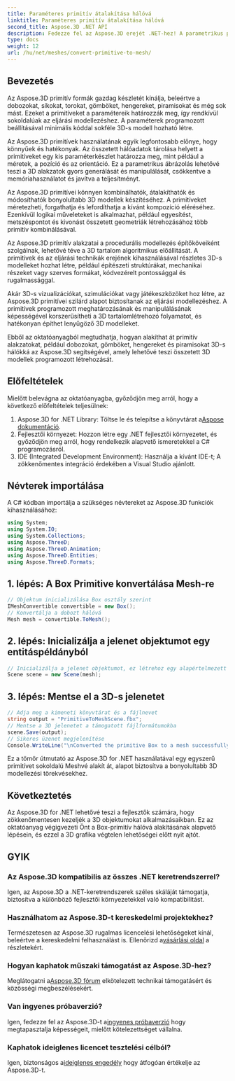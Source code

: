 ```yaml
---
title: Paraméteres primitív átalakítása hálóvá
linktitle: Paraméteres primitív átalakítása hálóvá
second_title: Aspose.3D .NET API
description: Fedezze fel az Aspose.3D erejét .NET-hez! A parametrikus primitíveket könnyedén alakíthatja át sokoldalú hálóvá. Emelje fel 3D grafikus játékát még ma.
type: docs
weight: 12
url: /hu/net/meshes/convert-primitive-to-mesh/
---
```

## Bevezetés

Az Aspose.3D primitív formák gazdag készletét kínálja, beleértve a dobozokat, síkokat, torokat, gömböket, hengereket, piramisokat és még sok mást. Ezeket a primitíveket a paramétereik határozzák meg, így rendkívül sokoldalúak az eljárási modellezéshez. A paraméterek programozott beállításával minimális kóddal sokféle 3D-s modell hozható létre.

Az Aspose.3D primitívek használatának egyik legfontosabb előnye, hogy könnyűek és hatékonyak. Az összetett hálóadatok tárolása helyett a primitíveket egy kis paraméterkészlet határozza meg, mint például a méretek, a pozíció és az orientáció. Ez a parametrikus ábrázolás lehetővé teszi a 3D alakzatok gyors generálását és manipulálását, csökkentve a memóriahasználatot és javítva a teljesítményt.

Az Aspose.3D primitívei könnyen kombinálhatók, átalakíthatók és módosíthatók bonyolultabb 3D modellek készítéséhez. A primitíveket méretezheti, forgathatja és lefordíthatja a kívánt kompozíció eléréséhez. Ezenkívül logikai műveleteket is alkalmazhat, például egyesítést, metszéspontot és kivonást összetett geometriák létrehozásához több primitív kombinálásával.

Az Aspose.3D primitív alakzatai a procedurális modellezés építőköveiként szolgálnak, lehetővé téve a 3D tartalom algoritmikus előállítását. A primitívek és az eljárási technikák erejének kihasználásával részletes 3D-s modelleket hozhat létre, például építészeti struktúrákat, mechanikai részeket vagy szerves formákat, kódvezérelt pontossággal és rugalmassággal.

Akár 3D-s vizualizációkat, szimulációkat vagy játékeszközöket hoz létre, az Aspose.3D primitívei szilárd alapot biztosítanak az eljárási modellezéshez. A primitívek programozott meghatározásának és manipulálásának képességével korszerűsítheti a 3D tartalomlétrehozó folyamatot, és hatékonyan építhet lenyűgöző 3D modelleket.

Ebből az oktatóanyagból megtudhatja, hogyan alakíthat át primitív alakzatokat, például dobozokat, gömböket, hengereket és piramisokat 3D-s hálókká az Aspose.3D segítségével, amely lehetővé teszi összetett 3D modellek programozott létrehozását.


## Előfeltételek
Mielőtt belevágna az oktatóanyagba, győződjön meg arról, hogy a következő előfeltételek teljesülnek:
1.  Aspose.3D for .NET Library: Töltse le és telepítse a könyvtárat a[Aspose dokumentáció](https://reference.aspose.com/3d/net/).
2. Fejlesztői környezet: Hozzon létre egy .NET fejlesztői környezetet, és győződjön meg arról, hogy rendelkezik alapvető ismeretekkel a C# programozásról.
3. IDE (Integrated Development Environment): Használja a kívánt IDE-t; A zökkenőmentes integráció érdekében a Visual Studio ajánlott.
## Névterek importálása
A C# kódban importálja a szükséges névtereket az Aspose.3D funkciók kihasználásához:
```csharp
using System;
using System.IO;
using System.Collections;
using Aspose.ThreeD;
using Aspose.ThreeD.Animation;
using Aspose.ThreeD.Entities;
using Aspose.ThreeD.Formats;
```
## 1. lépés: A Box Primitive konvertálása Mesh-re
```csharp
// Objektum inicializálása Box osztály szerint
IMeshConvertible convertible = new Box();
// Konvertálja a dobozt hálóvá
Mesh mesh = convertible.ToMesh();
```
## 2. lépés: Inicializálja a jelenet objektumot egy entitáspéldányból
```csharp
// Inicializálja a jelenet objektumot, ez létrehoz egy alapértelmezett csomópontot a háló számára
Scene scene = new Scene(mesh);
```
## 3. lépés: Mentse el a 3D-s jelenetet
```csharp
// Adja meg a kimeneti könyvtárat és a fájlnevet
string output = "PrimitiveToMeshScene.fbx";
// Mentse a 3D jelenetet a támogatott fájlformátumokba
scene.Save(output);
// Sikeres üzenet megjelenítése
Console.WriteLine("\nConverted the primitive Box to a mesh successfully.\nFile saved at " + output);
```
Ez a tömör útmutató az Aspose.3D for .NET használatával egy egyszerű primitívet sokoldalú Meshvé alakít át, alapot biztosítva a bonyolultabb 3D modellezési törekvésekhez.
## Következtetés
Az Aspose.3D for .NET lehetővé teszi a fejlesztők számára, hogy zökkenőmentesen kezeljék a 3D objektumokat alkalmazásaikban. Ez az oktatóanyag végigvezeti Önt a Box-primitív hálóvá alakításának alapvető lépésein, és ezzel a 3D grafika végtelen lehetőségei előtt nyit ajtót.
## GYIK
### Az Aspose.3D kompatibilis az összes .NET keretrendszerrel?
Igen, az Aspose.3D a .NET-keretrendszerek széles skáláját támogatja, biztosítva a különböző fejlesztői környezetekkel való kompatibilitást.
### Használhatom az Aspose.3D-t kereskedelmi projektekhez?
 Természetesen az Aspose.3D rugalmas licencelési lehetőségeket kínál, beleértve a kereskedelmi felhasználást is. Ellenőrizd a[vásárlási oldal](https://purchase.aspose.com/buy) a részletekért.
### Hogyan kaphatok műszaki támogatást az Aspose.3D-hez?
 Meglátogatni a[Aspose.3D fórum](https://forum.aspose.com/c/3d/18) elkötelezett technikai támogatásért és közösségi megbeszélésekért.
### Van ingyenes próbaverzió?
 Igen, fedezze fel az Aspose.3D-t a[ingyenes próbaverzió](https://releases.aspose.com/) hogy megtapasztalja képességeit, mielőtt kötelezettséget vállalna.
### Kaphatok ideiglenes licencet tesztelési célból?
 Igen, biztonságos a[ideiglenes engedély](https://purchase.aspose.com/temporary-license/) hogy átfogóan értékelje az Aspose.3D-t.